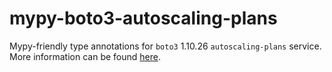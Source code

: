 # mypy-boto3-autoscaling-plans

Mypy-friendly type annotations for `boto3` 1.10.26 `autoscaling-plans` service.
More information can be found [here](https://github.com/vemel/mypy_boto3).